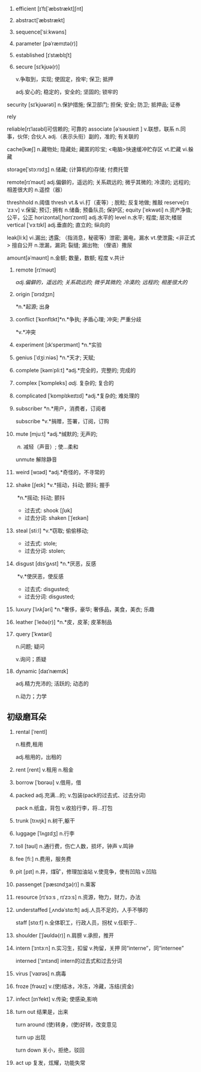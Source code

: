 1. efficient [ɪˈfɪ[ˈæbstrækt]ʃnt]

2. abstract[ˈæbstrækt]

3. sequence[ˈsiːkwəns]

4. parameter [pəˈræmɪtə(r)]

5. established [ɪˈstæblɪʃt]

6. secure [sɪˈkjʊə(r)]

    v.争取到，实现; 使固定，拴牢; 保卫; 抵押

    adj.安心的; 稳定的，安全的; 坚固的; 锁牢的


security [sɪˈkjʊərəti]
n.保护措施; 保卫部门; 担保; 安全; 防卫; 抵押品; 证券

rely

reliable[rɪˈlaɪəbl]可信赖的; 可靠的
associate [əˈsəʊsieɪt ] 
v.联想，联系
n.同事，伙伴; 合伙人
adj.（表示头衔）副的，准的; 有关联的

cache[kæʃ]
n.藏物处; 隐藏处; 藏匿的珍宝; <电脑>快速缓冲贮存区
vt.贮藏
vi.躲藏

storage[ˈstɔːrɪdʒ]
n.储藏; (计算机的)存储; 付费托管

remote[rɪˈməʊt]
adj.偏僻的，遥远的; 关系疏远的; 微乎其微的; 冷漠的; 远程的; 相差很大的
n.遥控（器）

threshhold
n.阈值
thresh
vt.& vi.打（麦等）; 脱粒; 反复地做; 推敲
reserve[rɪˈzɜːv]
v.保留; 预订; 拥有
n.储备; 预备队员; 保护区;
equity  [ˈekwəti]
n.资产净值; 公平，公正
horizontal[ˌhɒrɪˈzɒntl]
adj.水平的
level
n.水平; 程度; 层次;楼层
vertical [ˈvɜːtɪkl]
adj.垂直的; 直立的; 纵向的

leak[liːk]
vi.漏出; 透露; （指消息，秘密等）泄密; 漏电，漏水
vt.使泄露; <非正式> 擅自公开
n.泄漏，漏洞; 裂缝; 漏出物; （俚语）撒尿

amount[əˈmaʊnt]
n.金额; 数量，数额; 程度
v.共计





1. remote  [rɪˈməʊt]

    *adj.偏僻的，遥远的; 关系疏远的; 微乎其微的; 冷漠的; 远程的; 相差很大的*

2. origin [ˈɒrɪdʒɪn]

    *n.*起源; 出身

3. conflict [ˈkɒnflɪkt]*n.*争执; 矛盾心理; 冲突; 严重分歧

    *v.*冲突

4. experiment  [ɪkˈsperɪmənt] *n.*实验

5. genius [ˈdʒiːniəs] *n.*天才; 天赋;

6. complete [kəmˈpliːt] *adj.*完全的，完整的; 完成的

7. complex [ˈkɒmpleks] *adj.* 复杂的; 复合的

8. complicated [ˈkɒmplɪkeɪtɪd] *adj.*复杂的; 难处理的

9. subscriber *n.*用户，消费者，订阅者

    subscribe *v.*捐赠，签署，订阅，订购

10. mute [mjuːt] *adj.*缄默的; 无声的;

    ​			*n.* 减轻（声音）; 使…柔和

    unmute 解除静音

11. weird [wɪəd] *adj.*奇怪的，不寻常的

12. shake [ʃeɪk] *v.*摇动，抖动;  颤抖; 握手

       ​		*n.*摇动; 抖动; 颤抖

       - 过去式: shook [ʃʊk]
       - 过去分词: shaken [ˈʃeɪkən]

13. steal [stiːl] *v.*窃取; 偷偷移动;

       - 过去式: stole;
       - 过去分词: stolen;

14. disgust [dɪsˈɡʌst] *n.*厌恶，反感

       ​				*v.*使厌恶，使反感

       - 过去式: disgusted;
       - 过去分词: disgusted;

15. luxury [ˈlʌkʃəri] *n.*奢侈，豪华; 奢侈品，美食，美衣; 乐趣

16. leather [ˈleðə(r)] *n.*皮，皮革; 皮革制品

17. query [ˈkwɪəri] 

      n.问题; 疑问

      v.询问；质疑

18. dynamic  [daɪˈnæmɪk] 

      adj.精力充沛的; 活跃的; 动态的

      n.动力；力学

## 初级磨耳朵

1. rental [ˈrentl]

     n.租费,租用

    adj.租用的，出租的

2. rent [rent] v.租用  n.租金

3. borrow [ˈbɒrəʊ] v.借用，借

4. packed adj.充满…的;  v.包装(pack的过去式、过去分词)

    pack   n.纸盒，背包   v.收拾行李，将...打包

5. trunk  [trʌŋk] n.树干,躯干

6. luggage  [ˈlʌɡɪdʒ] n.行李

7. toll [təʊl] n.通行费，伤亡人数，损坏，钟声 v.鸣钟

8. fee [fiː] n.费用，服务费

9. pit [pɪt] n.井，煤矿，修理加油站   v.使竞争，使有凹陷 v.凹陷

10.  passenget [ˈpæsɪndʒə(r)] n.乘客

11. resource [rɪˈsɔːs , rɪˈzɔːs] n.资源，物力，财力，办法

12. understaffed [ˌʌndəˈstɑ:ft]  adj.人员不足的，人手不够的

     staff   [stɑːf]  n.全体职工，行政人员，拐杖   v.任职于..

13. shoulder [ˈʃəʊldə(r)] n.肩膀  v.承担，推开

14. intern  [ˈɪntɜːn]  n.实习生，扣留   v.拘留，关押  同“interne”，同“internee”

     interned  ['ɪntɜnd] intern的过去式和过去分词

15. virus  [ˈvaɪrəs] n.病毒

16. froze [frəʊz] v.(使)结冰，冷冻，冷藏，冻结(资金)

17. infect  [ɪnˈfekt]  v.传染; 使感染,影响

18. turn out 结果是，出来

     turn around (使)转身，(使)好转，改变意见

     turn up 出现

     turn down 关小，拒绝，驳回

19. act up  复发，炫耀，功能失常

 











































































































